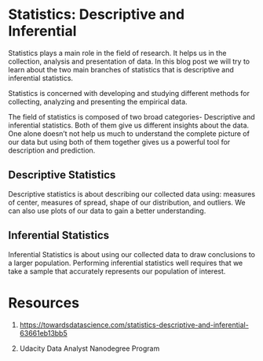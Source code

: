 # Statistics: Descriptive and Inferential

Statistics plays a main role in the field of research. It helps us in the collection, analysis and presentation of data. In this blog post we will try to learn about the two main branches of statistics that is descriptive and inferential statistics.


Statistics is concerned with developing and studying different methods for collecting, analyzing and presenting the empirical data.

The field of statistics is composed of two broad categories- Descriptive and inferential statistics. Both of them give us different insights about the data. One alone doesn’t not help us much to understand the complete picture of our data but using both of them together gives us a powerful tool for description and prediction.

## Descriptive Statistics
Descriptive statistics is about describing our collected data using: measures of center, measures of spread, shape of our distribution, and outliers. We can also use plots of our data to gain a better understanding.

## Inferential Statistics
Inferential Statistics is about using our collected data to draw conclusions to a larger population. Performing inferential statistics well requires that we take a sample that accurately represents our population of interest.

















# Resources
1. https://towardsdatascience.com/statistics-descriptive-and-inferential-63661eb13bb5

2. Udacity Data Analyst Nanodegree Program
